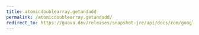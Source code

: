 ```yaml
---
title: atomicdoublearray.getandadd
permalink: /atomicdoublearray.getandadd/
redirect_to: https://guava.dev/releases/snapshot-jre/api/docs/com/google/common/util/concurrent/AtomicDoubleArray.html#getAndAdd-int-double-
---
```

